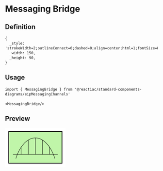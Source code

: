# Messaging Bridge

## Definition

```
{
  _style: 'strokeWidth=2;outlineConnect=0;dashed=0;align=center;html=1;fontSize=8;shape=mxgraph.eip.messaging_bridge;verticalLabelPosition=bottom;verticalAlign=top;fillColor=#c0f5a9;',
  _width: 150,
  _height: 90,
}
```

## Usage

```
import { MessagingBridge } from '@reactiac/standard-components-diagrams/eipMessagingChannels'

<MessagingBridge/>
```

## Preview

<img src="./messaging-bridge.png" width="200"/>
